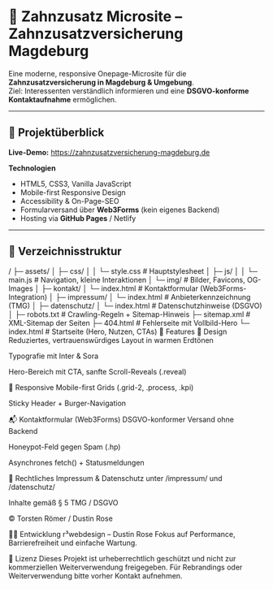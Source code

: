 # 🦷 Zahnzusatz Microsite – Zahnzusatzversicherung Magdeburg

Eine moderne, responsive Onepage-Microsite für die **Zahnzusatzversicherung in Magdeburg & Umgebung**.  
Ziel: Interessenten verständlich informieren und eine **DSGVO-konforme Kontaktaufnahme** ermöglichen.

---

## 🚀 Projektüberblick

**Live-Demo:** https://zahnzusatzversicherung-magdeburg.de

**Technologien**
- HTML5, CSS3, Vanilla JavaScript  
- Mobile-first Responsive Design  
- Accessibility & On-Page-SEO  
- Formularversand über **Web3Forms** (kein eigenes Backend)  
- Hosting via **GitHub Pages** / Netlify

---

## 🧩 Verzeichnisstruktur

/
├─ assets/
│  ├─ css/
│  │  └─ style.css                # Hauptstylesheet
│  ├─ js/
│  │  └─ main.js                  # Navigation, kleine Interaktionen
│  └─ img/                        # Bilder, Favicons, OG-Images
│
├─ kontakt/
│  └─ index.html                  # Kontaktformular (Web3Forms-Integration)
│
├─ impressum/
│  └─ index.html                  # Anbieterkennzeichnung (TMG)
│
├─ datenschutz/
│  └─ index.html                  # Datenschutzhinweise (DSGVO)
│
├─ robots.txt                     # Crawling-Regeln + Sitemap-Hinweis
├─ sitemap.xml                    # XML-Sitemap der Seiten
├─ 404.html                       # Fehlerseite mit Vollbild-Hero
└─ index.html                     # Startseite (Hero, Nutzen, CTAs)
🧠 Features
🎨 Design
Reduziertes, vertrauenswürdiges Layout in warmen Erdtönen

Typografie mit Inter & Sora

Hero-Bereich mit CTA, sanfte Scroll-Reveals (.reveal)

📱 Responsive
Mobile-first Grids (.grid-2, .process, .kpi)

Sticky Header + Burger-Navigation

📬 Kontaktformular (Web3Forms)
DSGVO-konformer Versand ohne Backend

Honeypot-Feld gegen Spam (.hp)

Asynchrones fetch() + Statusmeldungen


🧾 Rechtliches
Impressum & Datenschutz unter /impressum/ und /datenschutz/

Inhalte gemäß § 5 TMG / DSGVO

© Torsten Römer / Dustin Rose

👨‍💻 Entwicklung
r³webdesign – Dustin Rose
Fokus auf Performance, Barrierefreiheit und einfache Wartung.

📄 Lizenz
Dieses Projekt ist urheberrechtlich geschützt und nicht zur kommerziellen Weiterverwendung freigegeben.
Für Rebrandings oder Weiterverwendung bitte vorher Kontakt aufnehmen.
